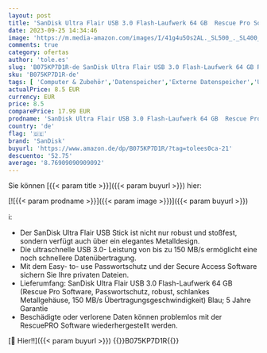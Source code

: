 ```yaml
---
layout: post
title: 'SanDisk Ultra Flair USB 3.0 Flash-Laufwerk 64 GB  Rescue Pro Software  Passwortschutz  robust  schlankes Metallgehäuse  150 MB/s Übertragungsgeschwindigkeit  Blau'
date: 2023-09-25 14:34:46
image: 'https://m.media-amazon.com/images/I/41g4u5Os2AL._SL500_._SL400_.jpg'
comments: true
category: ofertas
author: 'tole.es'
slug: 'B075KP7D1R-de SanDisk Ultra Flair USB 3.0 Flash-Laufwerk 64 GB Rescue...'
sku: 'B075KP7D1R-de'
tags: [ 'Computer & Zubehör','Datenspeicher','Externe Datenspeicher','USB-Sticks','sandisk','🇩🇪', ]
actualPrice: 8.5 EUR
currency: EUR
price: 8.5
comparePrice: 17.99 EUR
prodname: 'SanDisk Ultra Flair USB 3.0 Flash-Laufwerk 64 GB  Rescue Pro Software  Passwortschutz  robust  schlankes Metallgehäuse  150 MB/s Übertragungsgeschwindigkeit  Blau'
country: 'de'
flag: '🇩🇪'
brand: 'SanDisk'
buyurl: 'https://www.amazon.de/dp/B075KP7D1R/?tag=tolees0ca-21'
descuento: '52.75'
average: '8.76909090909092'
---
```


Sie können [{{< param title >}}]({{< param buyurl >}}) hier:

[![{{< param prodname >}}]({{< param image >}})]({{< param buyurl >}})

ℹ️:

- Der SanDisk Ultra Flair USB Stick ist nicht nur robust und stoßfest, sondern verfügt auch über ein elegantes Metalldesign.
- Die ultraschnelle USB 3.0- Leistung von bis zu 150 MB/s ermöglicht eine noch schnellere Datenübertragung.
- Mit dem Easy- to- use Passwortschutz und der Secure Access Software sichern Sie Ihre privaten Dateien.
- Lieferumfang: SanDisk Ultra Flair USB 3.0 Flash-Laufwerk 64 GB (Rescue Pro Software, Passwortschutz, robust, schlankes Metallgehäuse, 150 MB/s Übertragungsgeschwindigkeit) Blau; 5 Jahre Garantie
- Beschädigte oder verlorene Daten können problemlos mit der RescuePRO Software wiederhergestellt werden.

[🛒 Hier!!]({{< param buyurl >}})
{{<world>}}B075KP7D1R{{</world>}}
